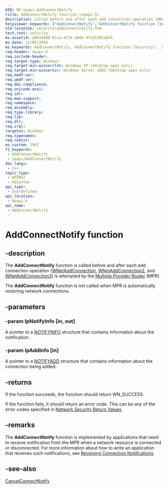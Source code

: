 ```yaml
---
UID: NF:npapi.AddConnectNotify
title: AddConnectNotify function (npapi.h)
description: Called before and after each add connection operation (WNetAddConnection, WNetAddConnection2, and WNetAddConnection3) is attempted by the Multiple Provider Router (MPR).
helpviewer_keywords: ["AddConnectNotify","AddConnectNotify function [Security]","_mnp_addconnectnotify","npapi/AddConnectNotify","security.addconnectnotify"]
old-location: security\addconnectnotify.htm
tech.root: security
ms.assetid: a061b088-81ca-4276-a0d6-9f1d1282a039
ms.date: 12/05/2018
ms.keywords: AddConnectNotify, AddConnectNotify function [Security], _mnp_addconnectnotify, npapi/AddConnectNotify, security.addconnectnotify
req.header: npapi.h
req.include-header: 
req.target-type: Windows
req.target-min-winverclnt: Windows XP [desktop apps only]
req.target-min-winversvr: Windows Server 2003 [desktop apps only]
req.kmdf-ver: 
req.umdf-ver: 
req.ddi-compliance: 
req.unicode-ansi: 
req.idl: 
req.max-support: 
req.namespace: 
req.assembly: 
req.type-library: 
req.lib: 
req.dll: 
req.irql: 
targetos: Windows
req.typenames: 
req.redist: 
ms.custom: 19H1
f1_keywords:
 - AddConnectNotify
 - npapi/AddConnectNotify
dev_langs:
 - c++
topic_type:
 - APIRef
 - kbSyntax
api_type:
 - UserDefined
api_location:
 - Npapi.h
api_name:
 - AddConnectNotify
---
```


# AddConnectNotify function


## -description

The <b>AddConnectNotify</b> function is called before and after each add connection operation (<a href="/windows/desktop/api/winnetwk/nf-winnetwk-wnetaddconnectiona">WNetAddConnection</a>, 
<a href="/windows/desktop/api/winnetwk/nf-winnetwk-wnetaddconnection2a">WNetAddConnection2</a>, and 
<a href="/windows/desktop/api/winnetwk/nf-winnetwk-wnetaddconnection3a">WNetAddConnection3</a>) is attempted by the <a href="/windows/desktop/SecGloss/m-gly">Multiple Provider Router</a> (MPR).

The <b>AddConnectNotify</b> function is not called when MPR is automatically restoring network connections.

## -parameters

### -param lpNotifyInfo [in, out]

A pointer to a 
<a href="/windows/desktop/api/npapi/ns-npapi-notifyinfo">NOTIFYINFO</a> structure that contains information about the notification.

### -param lpAddInfo [in]

A pointer to a 
<a href="/windows/desktop/api/npapi/ns-npapi-notifyadd">NOTIFYADD</a> structure that contains information about the connection being added.

## -returns

If the function succeeds, the function should return WN_SUCCESS.

If the function fails, it should return an error code. This can be any of the error codes specified in 
<a href="/windows/desktop/SecAuthN/network-security-return-values">Network Security Return Values</a>.

## -remarks

The <b>AddConnectNotify</b> function is implemented by applications that need to receive notification from the MPR when a network resource is connected or disconnected. For more information about how to write an application that receives such notifications, see 
<a href="/windows/desktop/SecAuthN/receiving-connection-notifications">Receiving Connection Notifications</a>.

## -see-also

<a href="/windows/desktop/api/npapi/nf-npapi-cancelconnectnotify">CancelConnectNotify</a>